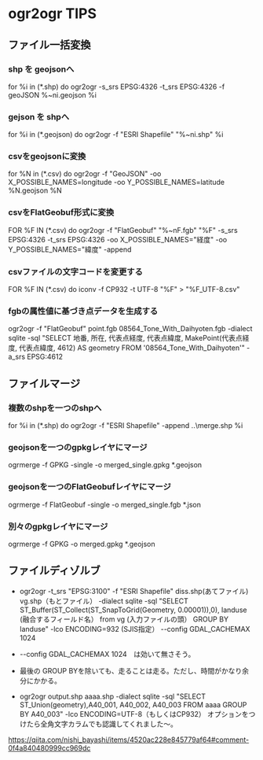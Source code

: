 # ogr2ogr TIPS

## ファイル一括変換
### shp を geojsonへ
for %i in (*.shp) do ogr2ogr -s_srs EPSG:4326 -t_srs EPSG:4326 -f geoJSON %~ni.geojson %i

### gejson を shpへ
for %i in (*.geojson) do ogr2ogr -f "ESRI Shapefile" "%~ni.shp" %i

### csvをgeojsonに変換
for %N in (*.csv) do ogr2ogr -f "GeoJSON"  -oo X_POSSIBLE_NAMES=longitude  -oo Y_POSSIBLE_NAMES=latitude %N.geojson %N

### csvをFlatGeobuf形式に変換
FOR %F IN (*.csv) do ogr2ogr -f "FlatGeobuf" "%~nF.fgb" "%F" -s_srs EPSG:4326 -t_srs EPSG:4326 -oo X_POSSIBLE_NAMES="経度" -oo Y_POSSIBLE_NAMES="緯度" -append

### csvファイルの文字コードを変更する
FOR %F IN (*.csv) do iconv -f CP932 -t UTF-8 "%F" > "%F_UTF-8.csv"

### fgbの属性値に基づき点データを生成する
ogr2ogr -f "FlatGeobuf" point.fgb 08564_Tone_With_Daihyoten.fgb -dialect sqlite -sql "SELECT 地番, 所在, 代表点経度, 代表点緯度, MakePoint(代表点経度, 代表点緯度, 4612) AS geometry FROM '08564_Tone_With_Daihyoten'" -a_srs EPSG:4612

## ファイルマージ
### 複数のshpを一つのshpへ
for %i in (*.shp) do ogr2ogr -f "ESRI Shapefile" -append ..\merge.shp %i

### geojsonを一つのgpkgレイヤにマージ
ogrmerge -f GPKG -single -o merged_single.gpkg *.geojson

### geojsonを一つのFlatGeobufレイヤにマージ
ogrmerge -f FlatGeobuf -single -o merged_single.fgb *.json

### 別々のgpkgレイヤにマージ
ogrmerge -f GPKG -o merged.gpkg *.geojson

## ファイルディゾルブ
- ogr2ogr -t_srs "EPSG:3100" -f "ESRI Shapefile" diss.shp(あてファイル) vg.shp（もとファイル） -dialect sqlite -sql "SELECT ST_Buffer(ST_Collect(ST_SnapToGrid(Geometry, 0.00001)),0), landuse (融合するフィールド名） from vg (入力ファイルの頭） GROUP BY landuse" -lco ENCODING=932 (SJIS指定） --config GDAL_CACHEMAX 1024
- --config GDAL_CACHEMAX 1024　は効いて無さそう。
- 最後の GROUP BYを除いても、走ることは走る。ただし、時間がかなり余分にかかる。

- ogr2ogr output.shp aaaa.shp -dialect sqlite -sql "SELECT ST_Union(geometry),A40_001, A40_002, A40_003 FROM aaaa GROUP BY A40_003" 
 -lco ENCODING=UTF-8（もしくはCP932） オプションをつけたら全角文字カラムでも認識してくれました〜。

https://qiita.com/nishi_bayashi/items/4520ac228e845779af64#comment-0f4a840480999cc969dc
